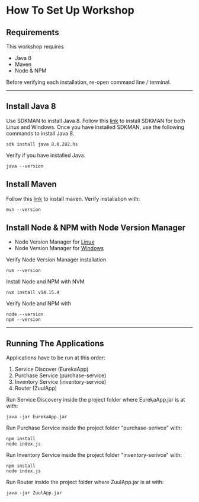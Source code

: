# How To Set Up Workshop

## Requirements

This workshop requires 
- Java 8
- Maven
- Node & NPM

Before verifying each installation, re-open command line / terminal.

___

## Install Java 8

Use SDKMAN to install Java 8. Follow this [link](https://sdkman.io/install) to install SDKMAN for both Linux and Windows. Once you have installed SDKMAN, use the following commands to install Java 8.

```shell
sdk install java 8.0.282.hs
```

Verify if you have installed Java.
```shell
java --version
```

## Install Maven

Follow this [link](https://maven.apache.org/install.html) to install maven. Verify installation with:
```shell
mvn --version
```

## Install Node & NPM with Node Version Manager

- Node Version Manager for [Linux](ttps://github.com/nvm-sh/nvm)
- Node Version Manager for [Windows](https://github.com/coreybutler/nvm-windows)

Verify Node Version Manager installation

``` shell
nvm --version
```

Install Node and NPM with NVM

```shell
nvm install v14.15.4
```

Verify Node and NPM with
```shell
node --version
npm --version
```
___

## Running The Applications

Applications have to be run at this order:

1. Service Discover (EurekaApp)
2. Purchase Service (purchase-service)
3. Inventory Service (inventory-service)
4. Router (ZuulApp)

Run Service Discovery inside the project folder where EurekaApp.jar is at with:
```shell
java -jar EurekaApp.jar
```
Run Purchase Service inside the project folder "purchase-serivce" with:
``` shell
npm install
node index.js
```
Run Inventory Service inside the project folder "inventory-serivce" with:
``` shell
npm install
node index.js
```
Run Router inside the project folder where ZuulApp.jar is at with:
```shell
java -jar ZuulApp.jar
```
